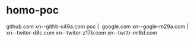 # homo-poc
github.com xn--githb-x49a.com poc
| 
google.com xn--gogle-m29a.com
|
xn--twiter-d8c.com
xn--twiter-z17b.com
xn--twittr-ml8d.com
